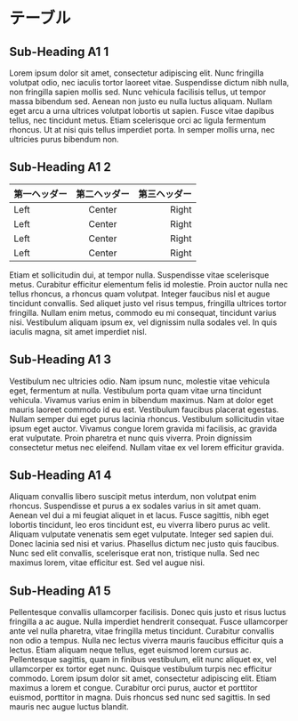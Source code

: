 # テーブル

## Sub-Heading A1 1

Lorem ipsum dolor sit amet, consectetur adipiscing elit. Nunc fringilla volutpat odio, nec iaculis tortor laoreet vitae. Suspendisse dictum nibh nulla, non fringilla sapien mollis sed. Nunc vehicula facilisis tellus, ut tempor massa bibendum sed. Aenean non justo eu nulla luctus aliquam. Nullam eget arcu a urna ultrices volutpat lobortis ut sapien. Fusce vitae dapibus tellus, nec tincidunt metus. Etiam scelerisque orci ac ligula fermentum rhoncus. Ut at nisi quis tellus imperdiet porta. In semper mollis urna, nec ultricies purus bibendum non.

## Sub-Heading A1 2

第一ヘッダー  | 第二ヘッダー   | 第三ヘッダー
-----------  |:-------------:| -----------:
Left         | Center        | Right
Left         | Center        | Right
Left         | Center        | Right
Left         | Center        | Right

Etiam et sollicitudin dui, at tempor nulla. Suspendisse vitae scelerisque metus. Curabitur efficitur elementum felis id molestie. Proin auctor nulla nec tellus rhoncus, a rhoncus quam volutpat. Integer faucibus nisl et augue tincidunt convallis. Sed aliquet justo vel risus tempus, fringilla ultrices tortor fringilla. Nullam enim metus, commodo eu mi consequat, tincidunt varius nisi. Vestibulum aliquam ipsum ex, vel dignissim nulla sodales vel. In quis iaculis magna, sit amet imperdiet nisl.

## Sub-Heading A1 3

Vestibulum nec ultricies odio. Nam ipsum nunc, molestie vitae vehicula eget, fermentum at nulla. Vestibulum porta quam vitae urna tincidunt vehicula. Vivamus varius enim in bibendum maximus. Nam at dolor eget mauris laoreet commodo id eu est. Vestibulum faucibus placerat egestas. Nullam semper dui eget purus lacinia rhoncus. Vestibulum sollicitudin vitae ipsum eget auctor. Vivamus congue lorem gravida mi facilisis, ac gravida erat vulputate. Proin pharetra et nunc quis viverra. Proin dignissim consectetur metus nec eleifend. Nullam vitae ex vel lorem efficitur gravida.

## Sub-Heading A1 4

Aliquam convallis libero suscipit metus interdum, non volutpat enim rhoncus. Suspendisse et purus a ex sodales varius in sit amet quam. Aenean vel dui a mi feugiat aliquet in et lacus. Fusce sagittis, nibh eget lobortis tincidunt, leo eros tincidunt est, eu viverra libero purus ac velit. Aliquam vulputate venenatis sem eget vulputate. Integer sed sapien dui. Donec lacinia sed nisi et varius. Phasellus dictum nec justo quis faucibus. Nunc sed elit convallis, scelerisque erat non, tristique nulla. Sed nec maximus lorem, vitae efficitur est. Sed vel augue nisi.

## Sub-Heading A1 5

Pellentesque convallis ullamcorper facilisis. Donec quis justo et risus luctus fringilla a ac augue. Nulla imperdiet hendrerit consequat. Fusce ullamcorper ante vel nulla pharetra, vitae fringilla metus tincidunt. Curabitur convallis non odio a tempus. Nulla nec lectus viverra mauris faucibus efficitur quis a lectus. Etiam aliquam neque tellus, eget euismod lorem cursus ac. Pellentesque sagittis, quam in finibus vestibulum, elit nunc aliquet ex, vel ullamcorper ex tortor eget nunc. Quisque vestibulum turpis nec efficitur commodo. Lorem ipsum dolor sit amet, consectetur adipiscing elit. Etiam maximus a lorem et congue. Curabitur orci purus, auctor et porttitor euismod, porttitor in magna. Duis rhoncus sed nunc sed sagittis. In sed mauris nec augue luctus blandit.
